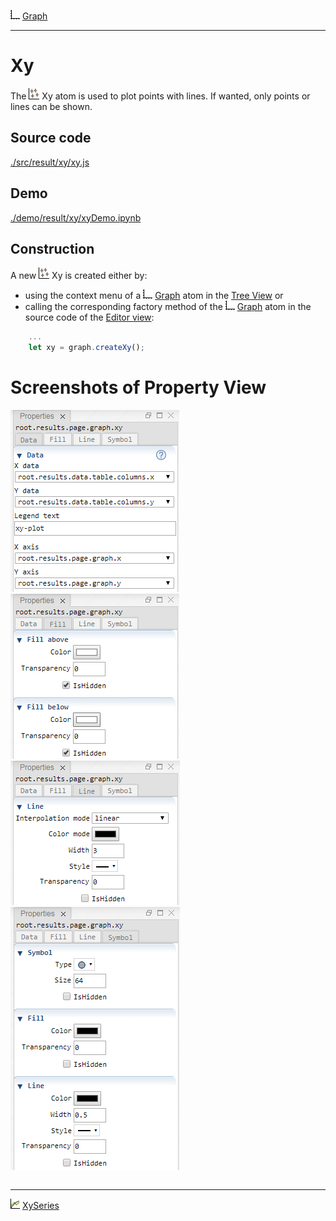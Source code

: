 ![](../../../../icons/graph.png) [Graph](../graph/graph.md)

----

# Xy

The ![](../../../../icons/xy.png) Xy atom is used to plot points with lines. If wanted, only points or lines
can be shown. 

## Source code

[./src/result/xy/xy.js](../../../../src/result/xy/xy.js)

## Demo

[./demo/result/xy/xyDemo.ipynb](../../../../demo/result/xy/xyDemo.ipynb)

## Construction
		
A new ![](../../../../icons/xy.png) Xy is created either by: 

* using the context menu of a ![](../../../../icons/graph.png) [Graph](../graph/graph.md) atom in the [Tree View](../../../views/treeView.md) or
* calling the corresponding factory method of the ![](../../../../icons/graph.png) [Graph](../graph/graph.md) atom in the source code of the [Editor view](../../../views/editorView.md):

```javascript
    ...
    let xy = graph.createXy();	
```

# Screenshots of Property View

<table>
<tr>
<img src="../../../images/xyData.png">
</tr>	

<tr>
<img src="../../../images/xyFill.png">
</tr>	

<tr>
<img src="../../../images/xyLine.png">
</tr>	

<tr>
<img src="../../../images/xySymbol.png">	
</tr>	

</table> 

----

![](../../../../icons/xySeries.png) [XySeries](../xySeries/xySeries.md)

